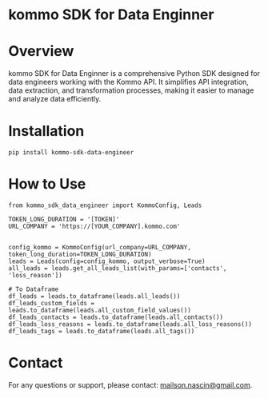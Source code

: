 # kommo SDK for Data Enginner

# Overview
kommo SDK for Data Enginner is a comprehensive Python SDK designed for data engineers working with the Kommo API. It simplifies API integration, data extraction, and transformation processes, making it easier to manage and analyze data efficiently.

# Installation
```
pip install kommo-sdk-data-engineer
```

# How to Use
```
from kommo_sdk_data_engineer import KommoConfig, Leads

TOKEN_LONG_DURATION = '[TOKEN]'
URL_COMPANY = 'https://[YOUR_COMPANY].kommo.com'


config_kommo = KommoConfig(url_company=URL_COMPANY, token_long_duration=TOKEN_LONG_DURATION)
leads = Leads(config=config_kommo, output_verbose=True)
all_leads = leads.get_all_leads_list(with_params=['contacts', 'loss_reason'])

# To Dataframe
df_leads = leads.to_dataframe(leads.all_leads())
df_leads_custom_fields = leads.to_dataframe(leads.all_custom_field_values())
df_leads_contacts = leads.to_dataframe(leads.all_contacts())
df_leads_loss_reasons = leads.to_dataframe(leads.all_loss_reasons())
df_leads_tags = leads.to_dataframe(leads.all_tags())
```

# Contact
For any questions or support, please contact: mailson.nascin@gmail.com.